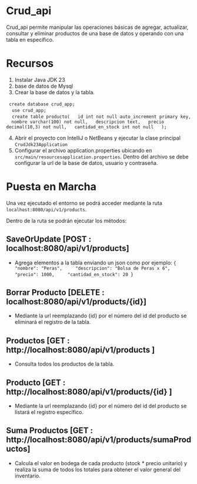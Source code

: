 # Crud_api

Crud_api permite manipular las operaciones básicas de agregar, actualizar, consultar y eliminar productos de una base de datos y operando con una tabla en específico.

<h1>Recursos</h1>

1) Instalar Java JDK 23
2) base de datos de Mysql
3) Crear la base de datos y la tabla.

  `create database crud_app;` <br>
  
  `use crud_app;` <br>
  
  `create table producto(
  id int not null auto_increment primary key,
  nombre varchar(100) not null,
  descripcion text,
  precio decimal(10,3) not null,
  cantidad_en_stock int not null
  );` <br>

4) Abrir el proyecto con IntelliJ o NetBeans y ejecutar la clase principal `CrudJdk23Application`
5) Configurar el archivo application.properties ubicando en `src/main/resourcesapplication.properties`. Dentro del archivo se debe configurar la url de la base de datos, usuario y contraseña.

<h1>Puesta en Marcha</h1>

Una vez ejecutado el entorno se podrá acceder mediante la ruta `localhost:8080/api/v1/products`.

Dentro de la ruta se podrán ejecutar los métodos:

## SaveOrUpdate [POST : localhost:8080/api/v1/products]
- Agrega elementos a la tabla enviando un json como por ejemplo:
`{
    "nombre": "Peras",
    "descripcion": "Bolsa de Peras x 6",
    "precio": 1000,
    "cantidad_en_stock": 20
}`   

## Borrar Producto [DELETE : localhost:8080/api/v1/products/{id}]
- Mediante la url reemplazando {id} por el número del id del producto se eliminará el registro de la tabla.

## Productos [GET : http://localhost:8080/api/v1/products ]
- Consulta todos los productos de la tabla.

## Producto [GET : http://localhost:8080/api/v1/products/{id} ]
- Mediante la url reemplazando {id} por el número del id del producto se listará el registro específico.

## Suma Productos [GET : http://localhost:8080/api/v1/products/sumaProductos]
- Calcula el valor en bodega de cada producto (stock * precio unitario) y realiza la suma de todos los totales para obtener el valor general del inventario.
